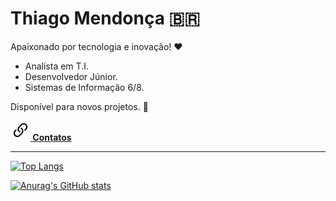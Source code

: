 # Thiago Mendonça 🇧🇷

Apaixonado por tecnologia e inovação! ❤

- Analista em T.I.
- Desenvolvedor Júnior.
- Sistemas de Informação 6/8.

Disponível para novos projetos. 🖖

**[![](link.svg) Contatos](https://thiagodebugs.github.io/link-bio)**

---

[![Top Langs](https://github-readme-stats.vercel.app/api/top-langs/?username=thiagodebugs&layout=compact)](https://github.com/anuraghazra/github-readme-stats)

[![Anurag's GitHub stats](https://github-readme-stats.vercel.app/api?username=thiagodebugs&count_private=true&show_icons=true&custom_title=Thiago+Mendonça)](https://github.com/anuraghazra/github-readme-stats)


